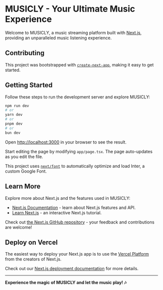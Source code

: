 # MUSICLY - Your Ultimate Music Experience

Welcome to MUSICLY, a music streaming platform built with [Next.js](https://nextjs.org/), providing an unparalleled music listening experience.


## Contributing

This project was bootstrapped with [`create-next-app`](https://github.com/vercel/next.js/tree/canary/packages/create-next-app), making it easy to get started.

## Getting Started

Follow these steps to run the development server and explore MUSICLY:

```bash
npm run dev
# or
yarn dev
# or
pnpm dev
# or
bun dev
```

Open [http://localhost:3000](http://localhost:3000) in your browser to see the result.

Start editing the page by modifying `app/page.tsx`. The page auto-updates as you edit the file.

This project uses [`next/font`](https://nextjs.org/docs/basic-features/font-optimization) to automatically optimize and load Inter, a custom Google Font.

## Learn More

Explore more about Next.js and the features used in MUSICLY:

- [Next.js Documentation](https://nextjs.org/docs) - learn about Next.js features and API.
- [Learn Next.js](https://nextjs.org/learn) - an interactive Next.js tutorial.

Check out [the Next.js GitHub repository](https://github.com/vercel/next.js/) - your feedback and contributions are welcome!

## Deploy on Vercel

The easiest way to deploy your Next.js app is to use the [Vercel Platform](https://vercel.com/new?utm_medium=default-template&filter=next.js&utm_source=create-next-app&utm_campaign=create-next-app-readme) from the creators of Next.js.

Check out our [Next.js deployment documentation](https://nextjs.org/docs/deployment) for more details.

---
**Experience the magic of MUSICLY and let the music play! 🎶**
```

